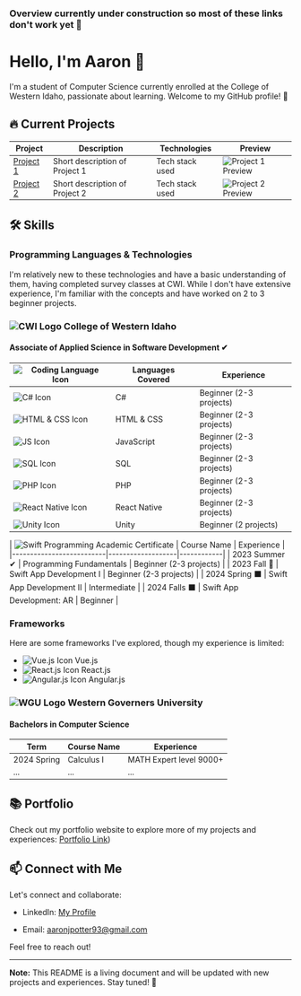 ### Overview currently under construction so most of these links don't work yet 🔨

<!--
**aaronjpotter93/aaronjpotter93** is a ✨ _special_ ✨ repository because its `README.md` (this file) appears on your GitHub profile.

Here are some ideas to get you started:

- 🔭 I’m currently working on ...
- 🌱 I’m currently learning ...
- 👯 I’m looking to collaborate on ...
- 🤔 I’m looking for help with ...
- 💬 Ask me about ...
- 📫 How to reach me: ...
- 😄 Pronouns: ...
- ⚡ Fun fact: ...
-->

# Hello, I'm Aaron 👋

I'm a student of Computer Science currently enrolled at the College of Western Idaho, passionate about learning. Welcome to my GitHub profile! 🚀

## 🔥 Current Projects

| Project | Description | Technologies | Preview |
|---------|-------------|--------------|---------|
| [Project 1](link-to-project) | Short description of Project 1 | Tech stack used | ![Project 1 Preview](link-to-project-image) |
| [Project 2](link-to-project) | Short description of Project 2 | Tech stack used | ![Project 2 Preview](link-to-project-image) |

## 🛠️ Skills

### Programming Languages & Technologies

I'm relatively new to these technologies and have a basic understanding of them, having completed survey classes at CWI. While I don't have extensive experience, I'm familiar with the concepts and have worked on 2 to 3 beginner projects.
### ![CWI Logo](cwi-icon.png) College of Western Idaho
#### Associate of Applied Science in Software Development ✔

| ![Coding Language Icon](coding-icon.png) | Languages Covered | Experience |
|--------------------------|-------------------|------------|
| ![C# Icon](csharp-icon.png) | C# | Beginner (2-3 projects) |
| ![HTML & CSS Icon](html-css-icon.png) | HTML & CSS | Beginner (2-3 projects) |
| ![JS Icon](javascript-icon.png) | JavaScript | Beginner (2-3 projects) |
| ![SQL Icon](sql-icon.png) | SQL | Beginner (2-3 projects) |
| ![PHP Icon](php-icon.png) | PHP | Beginner (2-3 projects) |
| ![React Native Icon](React-Native-icon.png) | React Native | Beginner (2-3 projects) |
| ![Unity Icon](unity-icon.png) | Unity | Beginner (2 projects) |



| ![Swift Programming Academic Certificate](<img src="assets/swift.svg" width="32" height="32" alt="Swift Logo">
)  | Course Name | Experience |
|--------------------------|-------------------|------------|
| 2023 Summer ✔ | Programming Fundamentals | Beginner (2-3 projects) |
| 2023 Fall 🔄 | Swift App Development I | Beginner (2-3 projects) |
| 2024 Spring ⬛ | Swift App Development II | Intermediate  |
| 2024 Falls ⬛ | Swift App Development: AR | Beginner |

### Frameworks

Here are some frameworks I've explored, though my experience is limited:

- ![Vue.js Icon](vue-icon.png) Vue.js
- ![React.js Icon](react-icon.png) React.js
- ![Angular.js Icon](angular-icon.png) Angular.js

### ![WGU Logo](wgu-icon.png) Western Governers University
#### Bachelors in Computer Science 
| Term | Course Name | Experience |
|--------------------------|-------------------|------------|
| 2024 Spring | Calculus I | MATH Expert level 9000+ |
| ... | ... | ... |

## 📚 Portfolio

Check out my portfolio website to explore more of my projects and experiences: [Portfolio Link](https://aaronpotter6.wordpress.com/))

## 📫 Connect with Me

Let's connect and collaborate:

- LinkedIn: <a href="https://www.linkedin.com/in/aaron-potter-31b172107/" target="_blank">My Profile</a>

- Email: aaronjpotter93@gmail.com

Feel free to reach out!

---

**Note:** This README is a living document and will be updated with new projects and experiences. Stay tuned! 🌟

  
